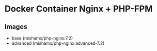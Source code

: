 Docker Container Nginx + PHP-FPM
================================

Images
------

* base (mishamx/php-nginx:7.2)
* advanced (mishamx/php-nginx:advanced-7.2)


